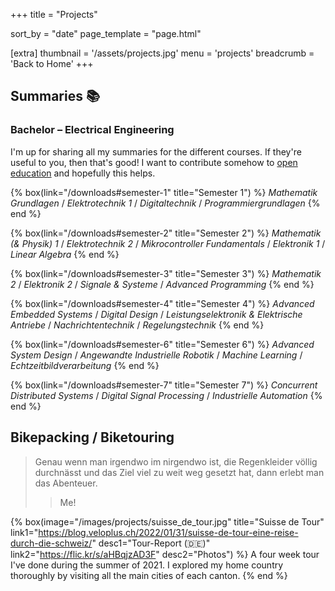 +++
title = "Projects"

sort_by = "date"
page_template = "page.html"

[extra]
thumbnail = '/assets/projects.jpg'
menu = 'projects'
breadcrumb = 'Back to Home'
+++

## Summaries 📚

### Bachelor – Electrical Engineering

I'm up for sharing all my summaries for the different courses. If they're useful to you, then that's good! I want to contribute somehow to [open education](https://joint-research-centre.ec.europa.eu/what-open-education_en) and hopefully this helps.

<div class="box-collection">








{% box(link="/downloads#semester-1" title="Semester 1") %}
  <i>Mathematik Grundlagen</i> / <i>Elektrotechnik 1</i> / <i>Digitaltechnik</i> / <i>Programmiergrundlagen</i>
{% end %}

{% box(link="/downloads#semester-2" title="Semester 2") %}
  <i>Mathematik (& Physik) 1</i> / <i>Elektrotechnik 2</i> / <i>Mikrocontroller Fundamentals</i> / <i>Elektronik 1</i> / <i>Linear Algebra</i>
{% end %}

{% box(link="/downloads#semester-3" title="Semester 3") %}
  <i>Mathematik 2</i> / <i>Elektronik 2</i> / <i>Signale & Systeme</i> / <i>Advanced Programming</i>
{% end %}

{% box(link="/downloads#semester-4" title="Semester 4") %}
  <i>Advanced Embedded Systems</i> / <i>Digital Design</i> / <i>Leistungselektronik & Elektrische Antriebe</i> / <i>Nachrichtentechnik</i> / <i>Regelungstechnik</i>
{% end %}

{% box(link="/downloads#semester-6" title="Semester 6") %}
  <i>Advanced System Design</i> / <i>Angewandte Industrielle Robotik</i> / <i>Machine Learning</i> / <i>Echtzeitbildverarbeitung</i>
{% end %}

{% box(link="/downloads#semester-7" title="Semester 7") %}
  <i>Concurrent Distributed Systems</i> / <i>Digital Signal Processing</i> / <i>Industrielle Automation</i>
{% end %}
</div>

## Bikepacking / Biketouring

> Genau wenn man irgendwo im nirgendwo ist, die Regenkleider völlig durchnässt und das Ziel viel zu weit weg gesetzt hat, dann erlebt man das Abenteuer.
> > Me!

<div class="box-collection">

{% box(image="/images/projects/suisse_de_tour.jpg"
       title="Suisse de Tour"
       link1="https://blog.veloplus.ch/2022/01/31/suisse-de-tour-eine-reise-durch-die-schweiz/"
       desc1="Tour-Report (🇩🇪)"
       link2="https://flic.kr/s/aHBqjzAD3F"
       desc2="Photos") %}
  A four week tour I've done during the summer of 2021. I explored my home country thoroughly by visiting all the main cities of each canton.
{% end %}

</div>
